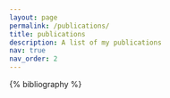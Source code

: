 ```yaml
---
layout: page
permalink: /publications/
title: publications
description: A list of my publications
nav: true
nav_order: 2
---
```


<!-- _pages/publications.md -->
<div class="publications">

{% bibliography %}

</div>
